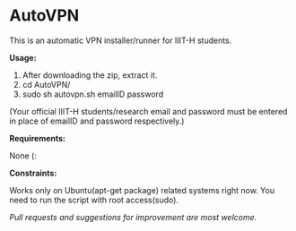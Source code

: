 # AutoVPN

This is an automatic VPN installer/runner for IIIT-H students.


**Usage:**
>
1. After downloading the zip, extract it.
2. cd AutoVPN/
3. sudo sh autovpn.sh emailID password

(Your official IIIT-H students/research email and password must be entered in place of emailID and password respectively.)

**Requirements:**
>
None (:

**Constraints:**
>
Works only on Ubuntu(apt-get package) related systems right now.
You need to run the script with root access(sudo).

*Pull requests and suggestions for improvement are most welcome.*



